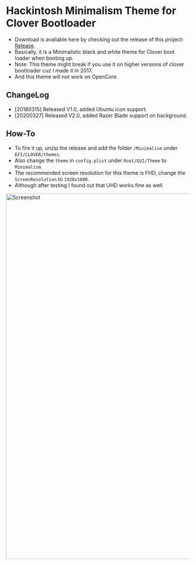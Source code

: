 # Hackintosh Minimalism Theme for Clover Bootloader
* Download is avaliable here by checking out the release of this project: [Release](https://github.com/Errrneist/Hackintosh-Theme-Minimalism/releases).
* Basically, it is a Minimalistic black and white theme for Clover boot loader when booting up.
* Note: This theme might break if you use it on higher versions of clover bootloader cuz I made it in 2017.
* And this theme will not work on OpenCore.

## ChangeLog
* [20180315] Released V1.0, added Ubuntu icon support.
* [20200327] Released V2.0, added Razer Blade support on background.

## How-To
* To fire it up, unzip the release and add the folder `/Minimalism` under `EFI/CLOVER/themes`.
* Also change the `theme` in `config.plist` under `Root/GUI/Theme` to `Minimalism`.
* The recommended screen resolution for this theme is FHD, change the `ScreenResolution` to `1920x1080`.
* Although after testing I found out that UHD works fine as well.
<img align="center" src="https://github.com/Errrneist/Hackintosh-Minimalism/blob/master/screenshot.png" alt="Screenshot" width="1000">
